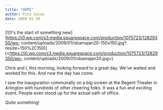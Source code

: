 ```yaml
---
title: "HOPE"
author: Pito Salas
date: 2009-01-20
---
```




[![It's the start of something
new](https://i0.wp.com/s3.media.squarespace.com/production/1075723/12829350/wp-
content/uploads/2009/01/obamajan20-150x150.jpg?resize=150%2C150)](<https://i0.wp.com/s3.media.squarespace.com/production/1075723/12829350/wp-
content/uploads/2009/01/obamajan20.jpg>)

Chris and I, this morning, looking forward to a great day. We've waited and
worked for this. And now the day has come.

I saw the inauguration communally on a big screen at the Regent Theater in
Arlington with hundreds of other cheering folks. It was a fun and exciting
event. People even stood up for the actual oath of office.

Quite something!



